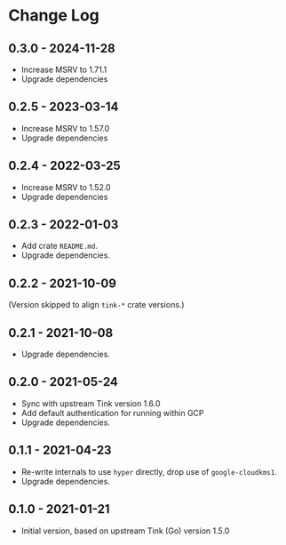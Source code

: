# Change Log

## 0.3.0 - 2024-11-28

- Increase MSRV to 1.71.1
- Upgrade dependencies

## 0.2.5 - 2023-03-14

- Increase MSRV to 1.57.0
- Upgrade dependencies

## 0.2.4 - 2022-03-25

- Increase MSRV to 1.52.0
- Upgrade dependencies

## 0.2.3 - 2022-01-03

- Add crate `README.md`.
- Upgrade dependencies.

## 0.2.2 - 2021-10-09

(Version skipped to align `tink-*` crate versions.)

## 0.2.1 - 2021-10-08

- Upgrade dependencies.

## 0.2.0 - 2021-05-24

- Sync with upstream Tink version 1.6.0
- Add default authentication for running within GCP
- Upgrade dependencies.

## 0.1.1 - 2021-04-23

- Re-write internals to use `hyper` directly, drop use of `google-cloudkms1`.
- Upgrade dependencies.

## 0.1.0 - 2021-01-21

- Initial version, based on upstream Tink (Go) version 1.5.0
